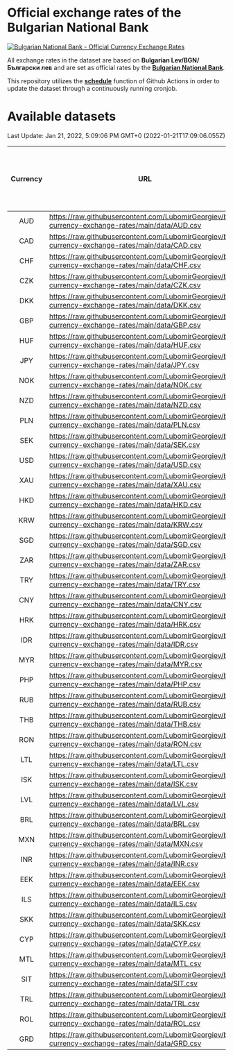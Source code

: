 # Official exchange rates of the Bulgarian National Bank

[![Bulgarian National Bank - Official Currency Exchange Rates](https://github.com/LubomirGeorgiev/bnb-currency-exchange-rates/actions/workflows/update-rates.yml/badge.svg?branch=main)](https://github.com/LubomirGeorgiev/bnb-currency-exchange-rates/actions/workflows/update-rates.yml)

All exchange rates in the dataset are based on **Bulgarian Lev/BGN/Български лев** and are set as official rates by the [**Bulgarian National Bank**](https://www.bnb.bg/Statistics/StExternalSector/StExchangeRates/StERForeignCurrencies/index.htm?toLang=_EN).

This repository utilizes the [**schedule**](https://docs.github.com/en/actions/reference/events-that-trigger-workflows) function of Github Actions in order to update the dataset through a continuously running cronjob.

# Available datasets

<!-- START LINKS (DO NOT EVER FU*ING DELETE THIS COMMENT FOR THE LOVE OF YOUR LIFE!!! IF YOU ARE CURIOS HOW IT WORKS, YOU CAN HAVE A LOOK AT ./src/updateReadme.ts) -->

Last Update: Jan 21, 2022, 5:09:06 PM GMT+0 (2022-01-21T17:09:06.055Z)

| Currency | URL                                                                                             | Number of records | Number of missing days that were filled in |
| :------: | ----------------------------------------------------------------------------------------------- | :---------------: | :----------------------------------------: |
|   AUD    | https://raw.githubusercontent.com/LubomirGeorgiev/bnb-currency-exchange-rates/main/data/AUD.csv |       8381        |                    2589                    |
|   CAD    | https://raw.githubusercontent.com/LubomirGeorgiev/bnb-currency-exchange-rates/main/data/CAD.csv |       8381        |                    2589                    |
|   CHF    | https://raw.githubusercontent.com/LubomirGeorgiev/bnb-currency-exchange-rates/main/data/CHF.csv |       8381        |                    2589                    |
|   CZK    | https://raw.githubusercontent.com/LubomirGeorgiev/bnb-currency-exchange-rates/main/data/CZK.csv |       8381        |                    2589                    |
|   DKK    | https://raw.githubusercontent.com/LubomirGeorgiev/bnb-currency-exchange-rates/main/data/DKK.csv |       8381        |                    2589                    |
|   GBP    | https://raw.githubusercontent.com/LubomirGeorgiev/bnb-currency-exchange-rates/main/data/GBP.csv |       8381        |                    2589                    |
|   HUF    | https://raw.githubusercontent.com/LubomirGeorgiev/bnb-currency-exchange-rates/main/data/HUF.csv |       8381        |                    2589                    |
|   JPY    | https://raw.githubusercontent.com/LubomirGeorgiev/bnb-currency-exchange-rates/main/data/JPY.csv |       8381        |                    2589                    |
|   NOK    | https://raw.githubusercontent.com/LubomirGeorgiev/bnb-currency-exchange-rates/main/data/NOK.csv |       8381        |                    2589                    |
|   NZD    | https://raw.githubusercontent.com/LubomirGeorgiev/bnb-currency-exchange-rates/main/data/NZD.csv |       8381        |                    2589                    |
|   PLN    | https://raw.githubusercontent.com/LubomirGeorgiev/bnb-currency-exchange-rates/main/data/PLN.csv |       8381        |                    2589                    |
|   SEK    | https://raw.githubusercontent.com/LubomirGeorgiev/bnb-currency-exchange-rates/main/data/SEK.csv |       8381        |                    2589                    |
|   USD    | https://raw.githubusercontent.com/LubomirGeorgiev/bnb-currency-exchange-rates/main/data/USD.csv |       8381        |                    2589                    |
|   XAU    | https://raw.githubusercontent.com/LubomirGeorgiev/bnb-currency-exchange-rates/main/data/XAU.csv |       8381        |                    2592                    |
|   HKD    | https://raw.githubusercontent.com/LubomirGeorgiev/bnb-currency-exchange-rates/main/data/HKD.csv |       8079        |                    2498                    |
|   KRW    | https://raw.githubusercontent.com/LubomirGeorgiev/bnb-currency-exchange-rates/main/data/KRW.csv |       8079        |                    2498                    |
|   SGD    | https://raw.githubusercontent.com/LubomirGeorgiev/bnb-currency-exchange-rates/main/data/SGD.csv |       8079        |                    2498                    |
|   ZAR    | https://raw.githubusercontent.com/LubomirGeorgiev/bnb-currency-exchange-rates/main/data/ZAR.csv |       8079        |                    2498                    |
|   TRY    | https://raw.githubusercontent.com/LubomirGeorgiev/bnb-currency-exchange-rates/main/data/TRY.csv |       6203        |                    1917                    |
|   CNY    | https://raw.githubusercontent.com/LubomirGeorgiev/bnb-currency-exchange-rates/main/data/CNY.csv |       6083        |                    1881                    |
|   HRK    | https://raw.githubusercontent.com/LubomirGeorgiev/bnb-currency-exchange-rates/main/data/HRK.csv |       6083        |                    1881                    |
|   IDR    | https://raw.githubusercontent.com/LubomirGeorgiev/bnb-currency-exchange-rates/main/data/IDR.csv |       6083        |                    1881                    |
|   MYR    | https://raw.githubusercontent.com/LubomirGeorgiev/bnb-currency-exchange-rates/main/data/MYR.csv |       6083        |                    1881                    |
|   PHP    | https://raw.githubusercontent.com/LubomirGeorgiev/bnb-currency-exchange-rates/main/data/PHP.csv |       6083        |                    1881                    |
|   RUB    | https://raw.githubusercontent.com/LubomirGeorgiev/bnb-currency-exchange-rates/main/data/RUB.csv |       6083        |                    1881                    |
|   THB    | https://raw.githubusercontent.com/LubomirGeorgiev/bnb-currency-exchange-rates/main/data/THB.csv |       6083        |                    1881                    |
|   RON    | https://raw.githubusercontent.com/LubomirGeorgiev/bnb-currency-exchange-rates/main/data/RON.csv |       6024        |                    1863                    |
|   LTL    | https://raw.githubusercontent.com/LubomirGeorgiev/bnb-currency-exchange-rates/main/data/LTL.csv |       5510        |                    1692                    |
|   ISK    | https://raw.githubusercontent.com/LubomirGeorgiev/bnb-currency-exchange-rates/main/data/ISK.csv |       5382        |                    1668                    |
|   LVL    | https://raw.githubusercontent.com/LubomirGeorgiev/bnb-currency-exchange-rates/main/data/LVL.csv |       5148        |                    1581                    |
|   BRL    | https://raw.githubusercontent.com/LubomirGeorgiev/bnb-currency-exchange-rates/main/data/BRL.csv |       5113        |                    1584                    |
|   MXN    | https://raw.githubusercontent.com/LubomirGeorgiev/bnb-currency-exchange-rates/main/data/MXN.csv |       5113        |                    1584                    |
|   INR    | https://raw.githubusercontent.com/LubomirGeorgiev/bnb-currency-exchange-rates/main/data/INR.csv |       4746        |                    1470                    |
|   EEK    | https://raw.githubusercontent.com/LubomirGeorgiev/bnb-currency-exchange-rates/main/data/EEK.csv |       4358        |                    1337                    |
|   ILS    | https://raw.githubusercontent.com/LubomirGeorgiev/bnb-currency-exchange-rates/main/data/ILS.csv |       4020        |                    1249                    |
|   SKK    | https://raw.githubusercontent.com/LubomirGeorgiev/bnb-currency-exchange-rates/main/data/SKK.csv |       3328        |                    1023                    |
|   CYP    | https://raw.githubusercontent.com/LubomirGeorgiev/bnb-currency-exchange-rates/main/data/CYP.csv |       3264        |                    1001                    |
|   MTL    | https://raw.githubusercontent.com/LubomirGeorgiev/bnb-currency-exchange-rates/main/data/MTL.csv |       2962        |                    910                     |
|   SIT    | https://raw.githubusercontent.com/LubomirGeorgiev/bnb-currency-exchange-rates/main/data/SIT.csv |       2900        |                    889                     |
|   TRL    | https://raw.githubusercontent.com/LubomirGeorgiev/bnb-currency-exchange-rates/main/data/TRL.csv |       2176        |                    670                     |
|   ROL    | https://raw.githubusercontent.com/LubomirGeorgiev/bnb-currency-exchange-rates/main/data/ROL.csv |       2055        |                    635                     |
|   GRD    | https://raw.githubusercontent.com/LubomirGeorgiev/bnb-currency-exchange-rates/main/data/GRD.csv |        361        |                    109                     |

<!-- END LINKS (DO NOT EVER FU*ING DELETE THIS COMMENT FOR THE LOVE OF YOUR LIFE!!! IF YOU ARE CURIOS HOW IT WORKS, YOU CAN HAVE A LOOK AT ./src/updateReadme.ts) -->
